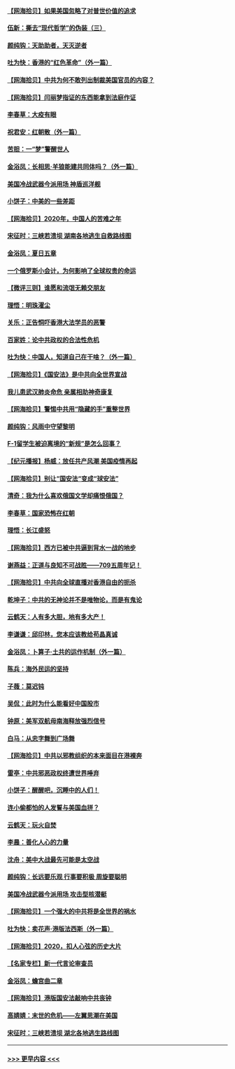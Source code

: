 #### [【网海拾贝】如果美国忽略了对普世价值的追求](../pages/nsc993/n12260094.md?t=07170702) 
#### [伍新：撕去“现代哲学”的伪装（三）](../pages/nsc993/n12257814.md?t=07170702) 
#### [颜纯钩：天助助者，天灭逆者](../pages/nsc993/n12257239.md?t=07170702) 
#### [吐为快：香港的“红色革命”（外一篇）](../pages/nsc993/n12257129.md?t=07170702) 
#### [【网海拾贝】中共为何不敢列出制裁美国官员的内容？](../pages/nsc993/n12256499.md?t=07170702) 
#### [【网海拾贝】闫丽梦指证的东西能拿到法庭作证](../pages/nsc993/n12254739.md?t=07170702) 
#### [李春草：大疫有眼](../pages/nsc993/n12253231.md?t=07170702) 
#### [祝君安：红朝散（外一篇）](../pages/nsc993/n12252340.md?t=07170702) 
#### [苦胆：一“梦”警醒世人](../pages/nsc993/n12251661.md?t=07170702) 
#### [金浴凤：长相思·羊狼能建共同体吗？（外一篇）](../pages/nsc993/n12251570.md?t=07170702) 
#### [美国冷战武器今派用场 神盾巡洋舰](../pages/nsc993/n12251051.md?t=07170702) 
#### [小饼子：中美的一些差距](../pages/nsc993/n12251198.md?t=07170702) 
#### [【网海拾贝】2020年，中国人的苦难之年](../pages/nsc993/n12251012.md?t=07170702) 
#### [宋征时：三峡若溃坝 湖南各地逃生自救路线图](../pages/nsc993/n12250151.md?t=07170702) 
#### [金浴凤：夏日五章](../pages/nsc993/n12249556.md?t=07170702) 
#### [一个俄罗斯小会计，为何影响了全球权贵的命运](../pages/nsc993/n12249523.md?t=07170702) 
#### [【微评三则】谁愿和流氓无赖交朋友](../pages/nsc993/n12248892.md?t=07170702) 
#### [理悟：明珠濯尘](../pages/nsc993/n12248839.md?t=07170702) 
#### [关乐：正告恫吓香港大法学员的恶警](../pages/nsc993/n12248750.md?t=07170702) 
#### [百家姓：论中共政权的合法性危机](../pages/nsc993/n12248625.md?t=07170702) 
#### [吐为快：中国人，知道自己在干啥？（外一篇）](../pages/nsc993/n12248615.md?t=07170702) 
#### [【网海拾贝】《国安法》是中共向全世界宣战](../pages/nsc993/n12248498.md?t=07170702) 
#### [我儿患武汉肺炎命危 亲属相助神奇康复](../pages/nsc993/n12247576.md?t=07170702) 
#### [【网海拾贝】警惕中共用“隐藏的手”重整世界](../pages/nsc993/n12246247.md?t=07170702) 
#### [颜纯钩：风雨中守望黎明](../pages/nsc993/n12246291.md?t=07170702) 
#### [F-1留学生被迫离境的“新规”是怎么回事？](../pages/nsc993/n12246361.md?t=07170702) 
#### [【纪元播报】杨威：放任共产风潮 美国疫情再起](../pages/nsc993/n12240124.md?t=07170702) 
#### [【网海拾贝】别让“国安法“变成“球安法”](../pages/nsc993/n12242935.md?t=07170702) 
#### [清奇：我为什么喜欢俄国文学却痛恨俄国？](../pages/nsc993/n12240970.md?t=07170702) 
#### [李春草：国家恐怖在红朝](../pages/nsc993/n12240943.md?t=07170702) 
#### [理悟：长江盛怒](../pages/nsc993/n12240627.md?t=07170702) 
#### [【网海拾贝】西方已被中共逼到背水一战的地步](../pages/nsc993/n12240176.md?t=07170702) 
#### [谢燕益：正道与良知不可战胜——709五周年记！](../pages/nsc993/n12239775.md?t=07170702) 
#### [【网海拾贝】中共向全球直播对香港自由的扼杀](../pages/nsc993/n12239675.md?t=07170702) 
#### [乾坤子：中共的无神论并不是唯物论，而是有鬼论](../pages/nsc993/n12235337.md?t=07170702) 
#### [云鹤天：人有多大胆，地有多大产！](../pages/nsc993/n12235180.md?t=07170702) 
#### [李谦谦：邱印林，您本应该教给苟晶真诚](../pages/nsc993/n12235016.md?t=07170702) 
#### [金浴凤：卜算子·土共的运作机制（外一篇）](../pages/nsc993/n12234986.md?t=07170702) 
#### [陈兵：海外民运的坚持](../pages/nsc993/n12234976.md?t=07170702) 
#### [子薇：莫迟钝](../pages/nsc993/n12234945.md?t=07170702) 
#### [吴侃：此时为什么能看好中国股市](../pages/nsc993/n12234791.md?t=07170702) 
#### [钟原：美军双航母南海释放强烈信号](../pages/nsc993/n12234757.md?t=07170702) 
#### [白马：从忠字舞到广场舞](../pages/nsc993/n12233793.md?t=07170702) 
#### [【网海拾贝】中共以邪教组织的本来面目在港裸奔](../pages/nsc993/n12233705.md?t=07170702) 
#### [雷亭：中共邪恶政权终遭世界唾弃](../pages/nsc993/n12233527.md?t=07170702) 
#### [小饼子：醒醒吧，沉睡中的人们！](../pages/nsc993/n12233462.md?t=07170702) 
#### [连小偷都怕的人发誓与美国血拼？](../pages/nsc993/n12233384.md?t=07170702) 
#### [云鹤天：玩火自焚](../pages/nsc993/n12233200.md?t=07170702) 
#### [李晨：善化人心的力量](../pages/nsc993/n12232209.md?t=07170702) 
#### [沈舟：美中大战最先可能是太空战](../pages/nsc993/n12232144.md?t=07170702) 
#### [颜纯钩：长远要乐观 行事要积极 周旋要聪明](../pages/nsc993/n12231992.md?t=07170702) 
#### [美国冷战武器今派用场 攻击型核潜艇](../pages/nsc993/n12231191.md?t=07170702) 
#### [【网海拾贝】一个强大的中共将是全世界的祸水](../pages/nsc993/n12231562.md?t=07170702) 
#### [吐为快：卖花声‧港版法西斯（外一篇）](../pages/nsc993/n12229898.md?t=07170702) 
#### [【网海拾贝】2020，扣人心弦的历史大片](../pages/nsc993/n12229171.md?t=07170702) 
#### [【名家专栏】新一代言论审查员](../pages/nsc993/n12227794.md?t=07170702) 
#### [金浴凤：蟾宫曲二章](../pages/nsc993/n12228984.md?t=07170702) 
#### [【网海拾贝】港版国安法敲响中共丧钟](../pages/nsc993/n12226956.md?t=07170702) 
#### [高婧婧：末世的危机——左翼思潮在美国](../pages/nsc993/n12226818.md?t=07170702) 
#### [宋征时：三峡若溃坝 湖北各地逃生路线图](../pages/nsc993/n12226226.md?t=07170702) 

----
#### [ >>> 更早内容 <<< ](../indexes/nsc993-earlier.md)
